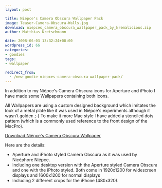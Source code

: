 ```yaml
---
layout: post

title: Niépce's Camera Obscura Wallpaper Pack
image: Teaser-Camera-Obscura-Walls.jpg
download: niepces_camera_obscura_wallpaper_pack_by_kremalicious.zip
author: Matthias Kretschmann

date: 2008-06-03 13:32:24+00:00
wordpress_id: 66
categories:
- goodies
tags:
- wallpaper

redirect_from:
  - /new-goodie-niepces-camera-obscura-wallpaper-pack/
---
```


In addition to my Niépce's Camera Obscura icons for Aperture and iPhoto I have made some Wallpapers containing both icons.

All Wallpapers are using a custom designed background which imitates the look of a metal plate like it was used in Niépce's experiments although it wasn't golden ;-) To make it more Mac style I have added a stenciled dots pattern (which is a commonly used reference to the front design of the MacPro).

<a class="btn btn-block icon icon-download" href="/media/niepces_camera_obscura_wallpaper_pack_by_kremalicious.zip">Download Niépce's Camera Obscura Wallpaper</a>

Here are the details:

  * Aperture and iPhoto styled Camera Obscura as it was used by Nicéphore Niépce.
  * Including one desktop version with the Aperture styled Camera Obscura and one with the iPhoto styled. Both come in 1920x1200 for widescreen displays and 1600x1200 for normal displays
  * Including 2 different crops for the iPhone (480x320).

